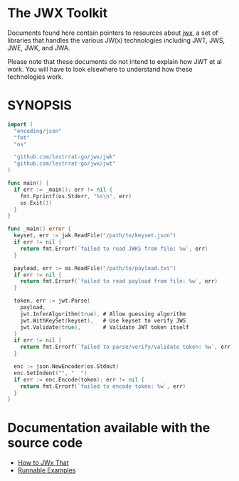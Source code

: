 # The JWX Toolkit

Documents found here contain pointers to resources about [jwx](https://github.com/lestrrat-go/jwx), a set of libraries that handles the various JW(x) technologies including JWT, JWS, JWE, JWK, and JWA.

Please note that these documents do not intend to explain how JWT et al work. You will have to look elsewhere to understand how these technologies work.

# SYNOPSIS

```go
import (
  "encoding/json"
  "fmt"
  "os"

  "github.com/lestrrat-go/jwx/jwk"
  "github.com/lestrrat-go/jwx/jwt"
)

func main() {
  if err := _main(); err != nil {
    fmt.Fprintf(os.Stderr, "%s\n", err)
    os.Exit(1)
  }
}

func _main() error {
  keyset, err := jwk.ReadFile("/path/to/keyset.json")
  if err != nil {
    return fmt.Errorf(`failed to read JWKS from file: %w`, err)
  }

  payload, err := os.ReadFile("/path/to/payload.txt")
  if err != nil {
    return fmt.Errorf(`failed to read payload from file: %w`, err)
  }

  token, err := jwt.Parse(
    payload,
    jwt.InferAlgorithm(true), # Allow guessing algorithm
    jwt.WithKeySet(keyset),   # Use keyset to verify JWS
    jwt.Validate(true),       # Validate JWT token itself
  )
  if err != nil {
    return fmt.Errorf(`failed to parse/verify/validate token: %w`, err)
  }

  enc := json.NewEncoder(os.Stdout)
  enc.SetIndent("", "  ")
  if err := enc.Encode(token); err != nil {
    return fmt.Errorf(`failed to encode token: %w`, err)
  }
}
```

# Documentation available with the source code

* [How to JWx That](https://github.com/lestrrat-go/jwx/docs)
* [Runnable Examples](https://github.com/lestrrat-go/jwx/examples)

